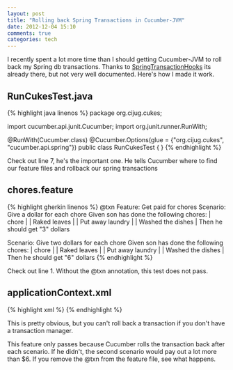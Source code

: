 ```yaml
---
layout: post
title: "Rolling back Spring Transactions in Cucumber-JVM"
date: 2012-12-04 15:10
comments: true
categories: tech
---
```


I recently spent a lot more time than I should getting Cucumber-JVM to
roll back my Spring db transactions. Thanks to
[SpringTransactionHooks][1] its already there, but not very well documented. Here's how I made it work.

RunCukesTest.java
-----------------

{% highlight java linenos %}
package org.cijug.cukes;

import cucumber.api.junit.Cucumber;
import org.junit.runner.RunWith;

@RunWith(Cucumber.class)
@Cucumber.Options(glue = {"org.cijug.cukes", "cucumber.api.spring"})
public class RunCukesTest {
}
{% endhighlight %}

Check out line 7, he's the important one. He tells Cucumber where to
find our feature files and rollback our spring transactions 

chores.feature
--------------

{% highlight gherkin linenos %}
@txn
Feature: Get paid for chores
  Scenario: Give a dollar for each chore
    Given son has done the following chores:
      | chore             |
      | Raked leaves      |
      | Put away laundry  |
      | Washed the dishes |
    Then he should get "3" dollars

  Scenario: Give two dollars for each chore
    Given son has done the following chores:
      | chore             |
      | Raked leaves      |
      | Put away laundry  |
      | Washed the dishes |
    Then he should get "6" dollars
{% endhighlight %}

Check out line 1. Without the @txn annotation, this test does not pass.

applicationContext.xml
----------------------

{% highlight xml %}
<bean id="transactionManager" class="org.springframework.jdbc.datasource.DataSourceTransactionManager">
    <property name="dataSource" ref="dataSource"/>
</bean>
{% endhighlight %}

This is pretty obvious, but you can't roll back a transaction if you
don't have a transaction manager.

This feature only passes because Cucumber rolls the transaction back after each scenario. If he didn't, the second scenario would pay out a lot more than $6. If you remove the @txn from the feature file, see what happens.

[1]: http://cukes.info/api/cucumber/jvm/javadoc/cucumber/api/spring/SpringTransactionHooks.html

